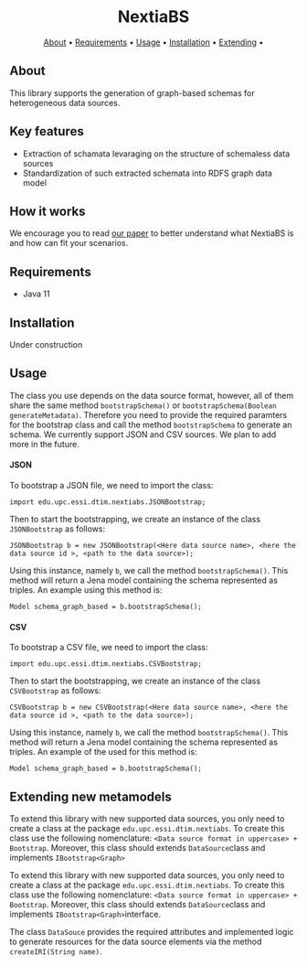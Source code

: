 


<h1 align="center">NextiaBS</h1>

<p align="center">
  <a href="#about">About</a> •
  <a href="#requirements">Requirements</a> •
  <a href="#usage">Usage</a> •
  <a href="#installation">Installation</a> •
  <a href="#extending">Extending</a> •
</p>



## About
This library supports the generation of graph-based schemas for heterogeneous data sources.
  
## Key features   
* Extraction of schamata levaraging on the structure of schemaless data sources 
* Standardization of such extracted schemata into RDFS graph data model

## How it works

We encourage you to read [our paper](http://www.semantic-web-journal.net/system/files/swj3138.pdf) to better understand what NextiaBS is and how can fit your scenarios. 

## Requirements
* Java 11

## Installation
Under construction

## Usage    

The class you use depends on the data source format, however, all of them share the same method `bootstrapSchema()` or `bootstrapSchema(Boolean generateMetadata)`. Therefore you need to provide the required paramters for the bootstrap class and call the method `bootstrapSchema` to generate an schema. We currently support JSON and CSV sources. We plan to add more in the future. 


#### JSON
To bootstrap a JSON file, we need to import the class:

```
import edu.upc.essi.dtim.nextiabs.JSONBootstrap;

```

Then to start the bootstrapping, we create an instance of the class `JSONBootstrap` as follows:

```
JSONBootstrap b = new JSONBootstrap(<Here data source name>, <here the data source id >, <path to the data source>);
```
Using this instance, namely `b`, we call the method `bootstrapSchema()`. This method will return a Jena model containing the schema represented as triples. An example using this method is:

```
Model schema_graph_based = b.bootstrapSchema();
```

#### CSV
To bootstrap a CSV file, we need to import the class:

```
import edu.upc.essi.dtim.nextiabs.CSVBootstrap;

```

Then to start the bootstrapping, we create an instance of the class `CSVBootstrap` as follows:

```
CSVBootstrap b = new CSVBootstrap(<Here data source name>, <here the data source id >, <path to the data source>);
```
Using this instance, namely `b`, we call the method `bootstrapSchema()`. This method will return a Jena model containing the schema represented as triples. An example of the used for this method is:

```
Model schema_graph_based = b.bootstrapSchema();
```

## Extending new metamodels

To extend this library with new supported data sources, you only need to create a class at the package `edu.upc.essi.dtim.nextiabs`. To create this class use the following nomenclature: `<Data source format in uppercase> + Bootstrap`. Moreover, this class should extends `DataSource`class and implements `IBootstrap<Graph>`

To extend this library with new supported data sources, you only need to create a class at the package `edu.upc.essi.dtim.nextiabs`. To create this class use the following nomenclature: `<Data source format in uppercase> + Bootstrap`. Moreover, this class should extends `DataSource`class and implements `IBootstrap<Graph>`interface.

The class `DataSouce` provides the required attributes and implemented logic to generate resources for the data source elements via the method `createIRI(String name)`. 






